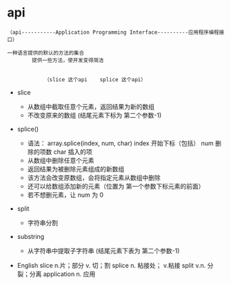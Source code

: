 # api        
    （api-----------Application Programming Interface----------应用程序编程接口）

    一种语言提供的默认的方法的集合
            提供一些方法，使开发变得简洁 


                （slice 这个api    splice 这个api）


- slice             
    - 从数组中截取任意个元素，返回结果为新的数组
    - 不改变原来的数组
                                                                 (结尾元素下标为 第二个参数-1)

- splice()
    - 语法：   array.splice(index, num, char)           index 开始下标（包括）        num 删除的项数      char 插入的项
    - 从数组中删除任意个元素
    - 返回结果为被删除元素组成的新数组
    - 该方法会改变原数组，会将指定元素从数组中删除
    - 还可以给数组添加新的元素（位置为 第一个参数下标元素的前面）
    - 若不想删元素，让 num 为 0
                                                                


- split
    - 字符串分割


- substring
    - 从字符串中提取子字符串
                                                                 (结尾元素下表为    第二个参数-1)






- English
    slice    n.片；部分  v. 切；割
    splice   n. 粘接处；   v.粘接
    split    v.n.  分裂；分离
    application    n. 应用